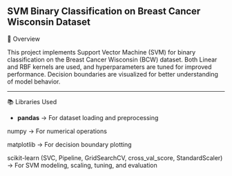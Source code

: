 ## SVM Binary Classification on Breast Cancer Wisconsin Dataset

📌 Overview

This project implements Support Vector Machine (SVM) for binary classification on the Breast Cancer Wisconsin (BCW) dataset. Both Linear and RBF kernels are used, and hyperparameters are tuned for improved performance. Decision boundaries are visualized for better understanding of model behavior.

--------

📚 Libraries Used

- **pandas** → For dataset loading and preprocessing

numpy → For numerical operations

matplotlib → For decision boundary plotting

scikit-learn (SVC, Pipeline, GridSearchCV, cross_val_score, StandardScaler) → For SVM modeling, scaling, tuning, and evaluation
